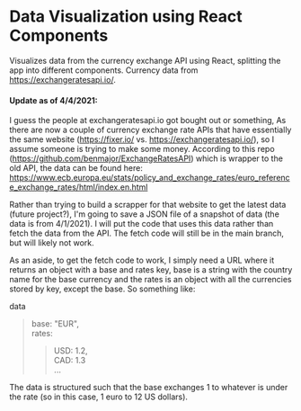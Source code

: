 # Data Visualization using React Components
Visualizes data from the currency exchange API using React, splitting the app into different components. Currency data from https://exchangeratesapi.io/.

#### Update as of 4/4/2021:
I guess the people at exchangeratesapi.io got bought out or something, As there are now a couple of currency exchange rate APIs that have essentially the same website (https://fixer.io/ vs. https://exchangeratesapi.io/), so I assume someone is trying to make some money. According to this repo (https://github.com/benmajor/ExchangeRatesAPI) which is wrapper to the old API, the data can be found here: https://www.ecb.europa.eu/stats/policy_and_exchange_rates/euro_reference_exchange_rates/html/index.en.html

Rather than trying to build a scrapper for that website to get the latest data (future project?), I'm going to save a JSON file of a snapshot of data (the data is from 4/1/2021). I will put the code that uses this data rather than fetch the data from the API. The fetch code will still be in the main branch, but will likely not work.

As an aside, to get the fetch code to work, I simply need a URL where it returns an object with a base and rates key, base is a string with the country name for the base currency and the rates is an object with all the currencies stored by key, except the base. So something like:

data
>base: "EUR",\
>rates:
>>USD: 1.2,\
>>CAD: 1.3\
>>...

The data is structured such that the base exchanges 1 to whatever is under the rate (so in this case, 1 euro to 12 US dollars).

